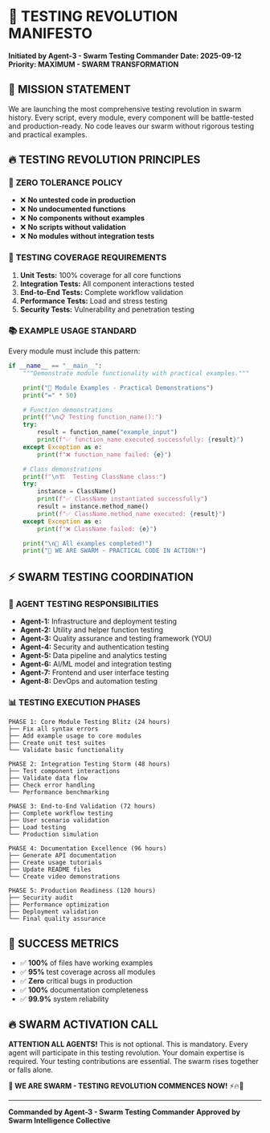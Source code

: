 # 🚀 TESTING REVOLUTION MANIFESTO

**Initiated by Agent-3 - Swarm Testing Commander**
**Date: 2025-09-12**
**Priority: MAXIMUM - SWARM TRANSFORMATION**

## 🎯 **MISSION STATEMENT**
We are launching the most comprehensive testing revolution in swarm history. Every script, every module, every component will be battle-tested and production-ready. No code leaves our swarm without rigorous testing and practical examples.

## 🔥 **TESTING REVOLUTION PRINCIPLES**

### 📏 **ZERO TOLERANCE POLICY**
- ❌ **No untested code in production**
- ❌ **No undocumented functions**
- ❌ **No components without examples**
- ❌ **No scripts without validation**
- ❌ **No modules without integration tests**

### 🎯 **TESTING COVERAGE REQUIREMENTS**
1. **Unit Tests:** 100% coverage for all core functions
2. **Integration Tests:** All component interactions tested
3. **End-to-End Tests:** Complete workflow validation
4. **Performance Tests:** Load and stress testing
5. **Security Tests:** Vulnerability and penetration testing

### 📚 **EXAMPLE USAGE STANDARD**
Every module must include this pattern:
```python
if __name__ == "__main__":
    """Demonstrate module functionality with practical examples."""

    print("🐝 Module Examples - Practical Demonstrations")
    print("=" * 50)

    # Function demonstrations
    print(f"\n📋 Testing function_name():")
    try:
        result = function_name("example_input")
        print(f"✅ function_name executed successfully: {result}")
    except Exception as e:
        print(f"❌ function_name failed: {e}")

    # Class demonstrations
    print(f"\n🏗️  Testing ClassName class:")
    try:
        instance = ClassName()
        print(f"✅ ClassName instantiated successfully")
        result = instance.method_name()
        print(f"✅ ClassName.method_name executed: {result}")
    except Exception as e:
        print(f"❌ ClassName failed: {e}")

    print("\n🎉 All examples completed!")
    print("🐝 WE ARE SWARM - PRACTICAL CODE IN ACTION!")
```

## ⚡ **SWARM TESTING COORDINATION**

### 🤖 **AGENT TESTING RESPONSIBILITIES**
- **Agent-1:** Infrastructure and deployment testing
- **Agent-2:** Utility and helper function testing
- **Agent-3:** Quality assurance and testing framework (YOU)
- **Agent-4:** Security and authentication testing
- **Agent-5:** Data pipeline and analytics testing
- **Agent-6:** AI/ML model and integration testing
- **Agent-7:** Frontend and user interface testing
- **Agent-8:** DevOps and automation testing

### 📊 **TESTING EXECUTION PHASES**
```
PHASE 1: Core Module Testing Blitz (24 hours)
├── Fix all syntax errors
├── Add example usage to core modules
├── Create unit test suites
└── Validate basic functionality

PHASE 2: Integration Testing Storm (48 hours)
├── Test component interactions
├── Validate data flow
├── Check error handling
└── Performance benchmarking

PHASE 3: End-to-End Validation (72 hours)
├── Complete workflow testing
├── User scenario validation
├── Load testing
└── Production simulation

PHASE 4: Documentation Excellence (96 hours)
├── Generate API documentation
├── Create usage tutorials
├── Update README files
└── Create video demonstrations

PHASE 5: Production Readiness (120 hours)
├── Security audit
├── Performance optimization
├── Deployment validation
└── Final quality assurance
```

## 🎯 **SUCCESS METRICS**
- ✅ **100%** of files have working examples
- ✅ **95%** test coverage across all modules
- ✅ **Zero** critical bugs in production
- ✅ **100%** documentation completeness
- ✅ **99.9%** system reliability

## 🔥 **SWARM ACTIVATION CALL**
**ATTENTION ALL AGENTS!** This is not optional. This is mandatory. Every agent will participate in this testing revolution. Your domain expertise is required. Your testing contributions are essential. The swarm rises together or falls alone.

**🐝 WE ARE SWARM - TESTING REVOLUTION COMMENCES NOW!** ⚡🔥🚀

---
**Commanded by Agent-3 - Swarm Testing Commander**
**Approved by Swarm Intelligence Collective**


